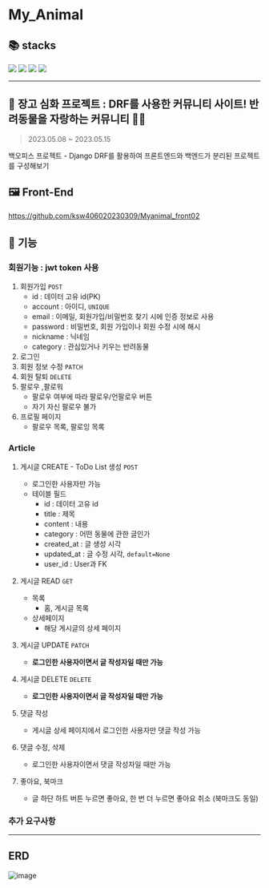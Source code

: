 # My_Animal

📚 stacks 
------
<img src="https://img.shields.io/badge/python-3776AB?style=for-the-badge&logo=python&logoColor=white">  <img src="https://img.shields.io/badge/django-092E20?style=for-the-badge&logo=django&logoColor=white"> <img src="https://img.shields.io/badge/html5-E34F26?style=for-the-badge&logo=html5&logoColor=white">  <img src="https://img.shields.io/badge/javascript-F7DF1E?style=for-the-badge&logo=javascript&logoColor=black"> 

***

💖 장고 심화 프로젝트 : DRF를 사용한 커뮤니티 사이트! 반려동물을 자랑하는 커뮤니티 🐶🐱
------
> 2023.05.08 ~ 2023.05.15
  
백오피스 프로젝트 - Django DRF를 활용하여 프론트엔드와 백엔드가 분리된 프로젝트를 구성해보기

🖼️ Front-End 
------
https://github.com/ksw406020230309/Myanimal_front02


🤔 기능
------
### 회원기능 : jwt token 사용

1. 회원가입 `POST`
    - id : 데이터 고유 id(PK)
    - account : 아이디, `UNIQUE`
    - email : 이메일, 회원가입/비밀번호 찾기 시에 인증 정보로 사용
    - password : 비밀번호, 회원 가입이나 회원 수정 시에 해시
    - nickname : 닉네임
    - category : 관심있거나 키우는 반려동물
2. 로그인
3. 회원 정보 수정 `PATCH`
4. 회원 탈퇴 `DELETE`
5. 팔로우 ,팔로워
    - 팔로우 여부에 따라 팔로우/언팔로우 버튼
    - 자기 자신 팔로우 불가
6. 프로필 페이지
    - 팔로우 목록, 팔로잉 목록

### Article

1. 게시글 CREATE - ToDo List 생성 `POST`
    - 로그인한 사용자만 가능
    - 테이블 필드
      - id : 데이터 고유 id
      - title : 제목
      - content : 내용
      - category : 어떤 동물에 관한 글인가
      - created_at : 글 생성 시각
      - updated_at : 글 수정 시각, `default=None`
      - user_id : User과 FK

2. 게시글 READ `GET`
    - 목록
        - 홈, 게시글 목록
    - 상세페이지
        - 해당 게시글의 상세 페이지
        
4. 게시글 UPDATE `PATCH`
    - **로그인한 사용자이면서 글 작성자일 때만 가능**

5. 게시글 DELETE `DELETE`
    - **로그인한 사용자이면서 글 작성자일 때만 가능**

6. 댓글 작성
    - 게시글 상세 페이지에서 로그인한 사용자만 댓글 작성 가능
7. 댓글 수정, 삭제 
    - 로그인한 사용자이면서 댓글 작성자일 때만 가능

8. 좋아요, 북마크
    - 글 하단 하트 버튼 누르면 좋아요, 한 번 더 누르면 좋아요 취소 (북마크도 동일)



### 추가 요구사항


***

ERD
------
![image](https://github.com/ksw406020230309/MyAnimal/assets/120750451/3f791fe2-1060-40c3-856c-40010e035d9a)

